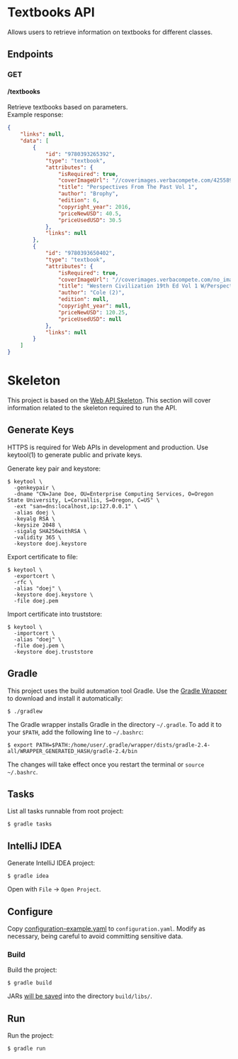 # Textbooks API

Allows users to retrieve information on textbooks for different classes.

## Endpoints

### GET

#### /textbooks

Retrieve textbooks based on parameters.\
Example response:
```json
{
    "links": null,
    "data": [
        {
            "id": "9780393265392",
            "type": "textbook",
            "attributes": {
                "isRequired": true,
                "coverImageUrl": "//coverimages.verbacompete.com/425589bb-0f05-52c4-b6e9-964d849b9998.jpg",
                "title": "Perspectives From The Past Vol 1",
                "author": "Brophy",
                "edition": 6,
                "copyright_year": 2016,
                "priceNewUSD": 40.5,
                "priceUsedUSD": 30.5
            },
            "links": null
        },
        {
            "id": "9780393650402",
            "type": "textbook",
            "attributes": {
                "isRequired": true,
                "coverImageUrl": "//coverimages.verbacompete.com/no_image.jpg",
                "title": "Western Civilization 19th Ed Vol 1 W/Perspectives From The Past 6th Ed Pkg",
                "author": "Cole (2)",
                "edition": null,
                "copyright_year": null,
                "priceNewUSD": 120.25,
                "priceUsedUSD": null
            },
            "links": null
        }
    ]
}
```

# Skeleton

This project is based on the [Web API Skeleton](https://github.com/osu-mist/web-api-skeleton). This section will cover information related to the skeleton required to run the API.

## Generate Keys

HTTPS is required for Web APIs in development and production. Use keytool(1) to generate public and private keys.

Generate key pair and keystore:

```
$ keytool \
  -genkeypair \
  -dname "CN=Jane Doe, OU=Enterprise Computing Services, O=Oregon State University, L=Corvallis, S=Oregon, C=US" \
  -ext "san=dns:localhost,ip:127.0.0.1" \
  -alias doej \
  -keyalg RSA \
  -keysize 2048 \
  -sigalg SHA256withRSA \
  -validity 365 \
  -keystore doej.keystore
```

Export certificate to file:

```
$ keytool \
  -exportcert \
  -rfc \
  -alias "doej" \
  -keystore doej.keystore \
  -file doej.pem
```

Import certificate into truststore:

```
$ keytool \
  -importcert \
  -alias "doej" \
  -file doej.pem \
  -keystore doej.truststore
```

## Gradle

This project uses the build automation tool Gradle. Use the [Gradle Wrapper](https://docs.gradle.org/current/userguide/gradle_wrapper.html) to download and install it automatically:

```
$ ./gradlew
```

The Gradle wrapper installs Gradle in the directory `~/.gradle`. To add it to your `$PATH`, add the following line to `~/.bashrc`:

```
$ export PATH=$PATH:/home/user/.gradle/wrapper/dists/gradle-2.4-all/WRAPPER_GENERATED_HASH/gradle-2.4/bin
```

The changes will take effect once you restart the terminal or `source ~/.bashrc`.

## Tasks

List all tasks runnable from root project:

```
$ gradle tasks
```

## IntelliJ IDEA

Generate IntelliJ IDEA project:

```
$ gradle idea
```

Open with `File` -> `Open Project`.

## Configure

Copy [configuration-example.yaml](configuration-example.yaml) to `configuration.yaml`. Modify as necessary, being careful to avoid committing sensitive data.

### Build

Build the project:

```
$ gradle build
```

JARs [will be saved](https://github.com/johnrengelman/shadow#using-the-default-plugin-task) into the directory `build/libs/`.

## Run

Run the project:

```
$ gradle run
```
